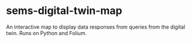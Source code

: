 # sems-digital-twin-map
An interactive map to display data responses from queries from the digital twin. Runs on Python and Folium.
